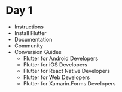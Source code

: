 # Day 1

* Instructions
* Install Flutter
* Documentation
* Community
* Conversion Guides
    * Flutter for Android Developers
    * Flutter for iOS Developers
    * Flutter for React Native Developers
    * Flutter for Web Developers
    * Flutter for Xamarin.Forms Developers    
